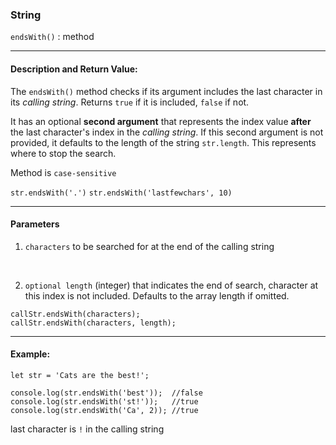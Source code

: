 ### String 

`endsWith()` : method

___

#### Description and Return Value:

The `endsWith()` method checks if its argument includes the last character in its *calling string*. Returns `true` if it is included, `false` if not. 

It has an optional **second argument** that represents the index value **after** the last character's index in the *calling string*. If this second argument is not provided, it defaults to the length of the string `str.length`. This represents where to stop the search.

Method is `case-sensitive`


`str.endsWith('.')`
`str.endsWith('lastfewchars', 10)`
___

#### Parameters

1. `characters` to be searched for at the end of the calling string

<br>

2. `optional length` (integer) that indicates the end of search, character at this index is not included. Defaults to the array length if omitted.

```
callStr.endsWith(characters);
callStr.endsWith(characters, length);
```
___

#### Example:

```
let str = 'Cats are the best!';

console.log(str.endsWith('best'));  //false
console.log(str.endsWith('st!'));   //true
console.log(str.endsWith('Ca', 2)); //true
```
last character is `!` in the calling string